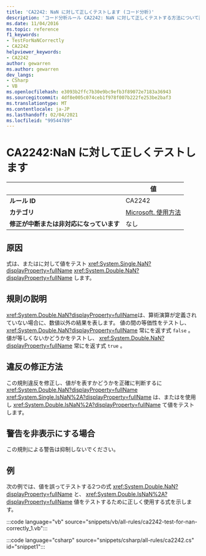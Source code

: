 ```yaml
---
title: 'CA2242: NaN に対して正しくテストします (コード分析)'
description: 'コード分析ルール CA2242: NaN に対して正しくテストする方法について説明します。'
ms.date: 11/04/2016
ms.topic: reference
f1_keywords:
- TestForNaNCorrectly
- CA2242
helpviewer_keywords:
- CA2242
author: gewarren
ms.author: gewarren
dev_langs:
- CSharp
- VB
ms.openlocfilehash: e3093b2ffc7b30e9bc9efb3f89072e7183a36943
ms.sourcegitcommit: 4df8e005c074ceb1f978f007b222fe253be2baf3
ms.translationtype: MT
ms.contentlocale: ja-JP
ms.lasthandoff: 02/04/2021
ms.locfileid: "99544789"
---
```

# <a name="ca2242-test-for-nan-correctly"></a>CA2242:NaN に対して正しくテストします

| | 値 |
|-|-|
| **ルール ID** |CA2242|
| **カテゴリ** |[Microsoft. 使用方法](usage-warnings.md)|
| **修正が中断または非対応になっています** |なし|

## <a name="cause"></a>原因

式は、またはに対して値をテスト <xref:System.Single.NaN?displayProperty=fullName> <xref:System.Double.NaN?displayProperty=fullName> します。

## <a name="rule-description"></a>規則の説明

<xref:System.Double.NaN?displayProperty=fullName>は、算術演算が定義されていない場合に、数値以外の結果を表します。 値の間の等価性をテストし、 <xref:System.Double.NaN?displayProperty=fullName> 常にを返す式 `false` 。 値が等しくないかどうかをテストし、 <xref:System.Double.NaN?displayProperty=fullName> 常にを返す式 `true` 。

## <a name="how-to-fix-violations"></a>違反の修正方法

この規則違反を修正し、値がを表すかどうかを正確に判断するに <xref:System.Double.NaN?displayProperty=fullName> <xref:System.Single.IsNaN%2A?displayProperty=fullName> は、またはを使用し <xref:System.Double.IsNaN%2A?displayProperty=fullName> て値をテストします。

## <a name="when-to-suppress-warnings"></a>警告を非表示にする場合

この規則による警告は抑制しないでください。

## <a name="example"></a>例

次の例では、値を誤ってテストする2つの式 <xref:System.Double.NaN?displayProperty=fullName> と、 <xref:System.Double.IsNaN%2A?displayProperty=fullName> 値をテストするために正しく使用する式を示します。

:::code language="vb" source="snippets/vb/all-rules/ca2242-test-for-nan-correctly_1.vb":::

:::code language="csharp" source="snippets/csharp/all-rules/ca2242.cs" id="snippet1":::
